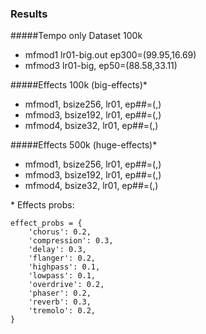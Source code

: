 ### Results

#####Tempo only Dataset 100k
- mfmod1 lr01-big.out ep300=(99.95,16.69)
- mfmod3 lr01-big, ep50=(88.58,33.11)


#####Effects 100k (big-effects)*
- mfmod1, bsize256, lr01, ep##=(,)
- mfmod3, bsize192, lr01, ep##=(,)
- mfmod4, bsize32, lr01, ep##=(,)


#####Effects 500k (huge-effects)*
- mfmod1, bsize256, lr01, ep##=(,)
- mfmod3, bsize192, lr01, ep##=(,)
- mfmod4, bsize32, lr01, ep##=(,)


\* Effects probs:

```
effect_probs = {
    'chorus': 0.2,
    'compression': 0.3,
    'delay': 0.3,
    'flanger': 0.2,
    'highpass': 0.1,
    'lowpass': 0.1,
    'overdrive': 0.2,
    'phaser': 0.2,
    'reverb': 0.3,
    'tremolo': 0.2,
}
```
